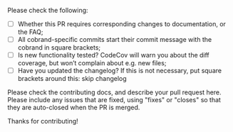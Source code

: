 Please check the following:

- [ ] Whether this PR requires corresponding changes to documentation, or the FAQ;
- [ ] All cobrand-specific commits start their commit message with the cobrand in square brackets;
- [ ] Is new functionality tested? CodeCov will warn you about the diff coverage, but won’t complain about e.g. new files;
- [ ] Have you updated the changelog? If this is not necessary, put square brackets around this: skip changelog

Please check the contributing docs, and describe your pull request here.
Please include any issues that are fixed, using "fixes" or "closes" so that they are auto-closed when the PR is merged.

Thanks for contributing!
